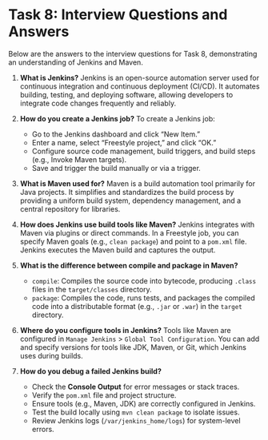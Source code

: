 # Task 8: Interview Questions and Answers

Below are the answers to the interview questions for Task 8, demonstrating an understanding of Jenkins and Maven.

1. **What is Jenkins?**
   Jenkins is an open-source automation server used for continuous integration and continuous deployment (CI/CD). It automates building, testing, and deploying software, allowing developers to integrate code changes frequently and reliably.

2. **How do you create a Jenkins job?**
   To create a Jenkins job:
   - Go to the Jenkins dashboard and click “New Item.”
   - Enter a name, select “Freestyle project,” and click “OK.”
   - Configure source code management, build triggers, and build steps (e.g., Invoke Maven targets).
   - Save and trigger the build manually or via a trigger.

3. **What is Maven used for?**
   Maven is a build automation tool primarily for Java projects. It simplifies and standardizes the build process by providing a uniform build system, dependency management, and a central repository for libraries.

4. **How does Jenkins use build tools like Maven?**
   Jenkins integrates with Maven via plugins or direct commands. In a Freestyle job, you can specify Maven goals (e.g., `clean package`) and point to a `pom.xml` file. Jenkins executes the Maven build and captures the output.

5. **What is the difference between compile and package in Maven?**
   - `compile`: Compiles the source code into bytecode, producing `.class` files in the `target/classes` directory.
   - `package`: Compiles the code, runs tests, and packages the compiled code into a distributable format (e.g., `.jar` or `.war`) in the `target` directory.

6. **Where do you configure tools in Jenkins?**
   Tools like Maven are configured in `Manage Jenkins` > `Global Tool Configuration`. You can add and specify versions for tools like JDK, Maven, or Git, which Jenkins uses during builds.

7. **How do you debug a failed Jenkins build?**
   - Check the **Console Output** for error messages or stack traces.
   - Verify the `pom.xml` file and project structure.
   - Ensure tools (e.g., Maven, JDK) are correctly configured in Jenkins.
   - Test the build locally using `mvn clean package` to isolate issues.
   - Review Jenkins logs (`/var/jenkins_home/logs`) for system-level errors.
